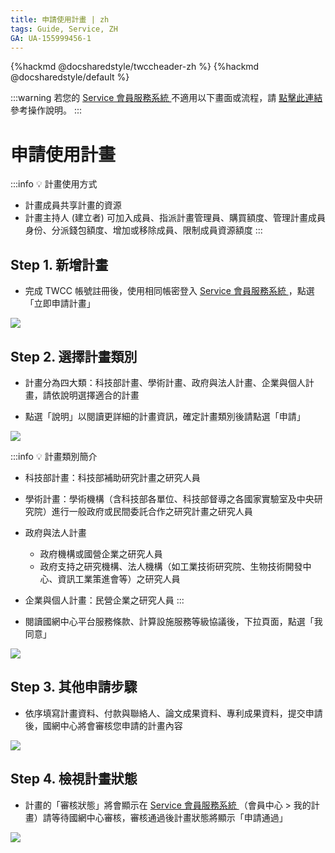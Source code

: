 ```yaml
---
title: 申請使用計畫 | zh
tags: Guide, Service, ZH
GA: UA-155999456-1
---
```


{%hackmd @docsharedstyle/twccheader-zh %}
{%hackmd @docsharedstyle/default %}

:::warning
<i class="fa fa-bullhorn" aria-hidden="true"></i> 若您的 [<ins>Service 會員服務系統 <i class="fa fa-question-circle fa-question-circle-for-service" aria-hidden="true"></i></ins>](https://man.twcc.ai/@twsdocs/howto-service-access-service-zh)不適用以下畫面或流程，請 <i class="fa fa-sign-out" aria-hidden="true"></i> [<ins>點擊此連結</ins>](https://man.twcc.ai/@twsdocs/doc-mber-pjct-blng-main-zh/https%3A%2F%2Fman.twcc.ai%2F%40twsdocs%2Fapply-project-and-credit-zh) 參考操作說明。
:::

# 申請使用計畫


:::info
:bulb: 計畫使用方式
- 計畫成員共享計畫的資源
- 計畫主持人 (建立者) 可加入成員、指派計畫管理員、購買額度、管理計畫成員身份、分派錢包額度、增加或移除成員、限制成員資源額度
:::

## Step 1. 新增計畫

- 完成 TWCC 帳號註冊後，使用相同帳密登入 [Service 會員服務系統 <i class="fa fa-question-circle fa-question-circle-for-service" aria-hidden="true"></i>](https://man.twcc.ai/@twsdocs/howto-service-access-service-zh)，點選「立即申請計畫」

![](https://cos.twcc.ai/SYS-MANUAL/uploads/upload_f6708e68d4e6f102178d80715768c621.png)



## Step 2. 選擇計畫類別

- 計畫分為四大類：科技部計畫、學術計畫、政府與法人計畫、企業與個人計畫，請依說明選擇適合的計畫


- 點選「說明」以閱讀更詳細的計畫資訊，確定計畫類別後請點選「申請」


![](https://cos.twcc.ai/SYS-MANUAL/uploads/upload_6f999cfd7cd94c3d4536d90569967538.png)



:::info
:bulb: 計畫類別簡介

- 科技部計畫：科技部補助研究計畫之研究人員
- 學術計畫：學術機構（含科技部各單位、科技部督導之各國家實驗室及中央研究院）進行一般政府或民間委託合作之研究計畫之研究人員
- 政府與法人計畫
    - 政府機構或國營企業之研究人員
    - 政府支持之研究機構、法人機構（如工業技術研究院、生物技術開發中心、資訊工業策進會等）之研究人員
- 企業與個人計畫：民營企業之研究人員
:::

- 閱讀國網中心平台服務條款、計算設施服務等級協議後，下拉頁面，點選「我同意」


![](https://cos.twcc.ai/SYS-MANUAL/uploads/upload_f7766e1f40af8124ca992f1357477af9.png)




## Step 3. 其他申請步驟

- 依序填寫計畫資料、付款與聯絡人、論文成果資料、專利成果資料，提交申請後，國網中心將會審核您申請的計畫內容


![](https://cos.twcc.ai/SYS-MANUAL/uploads/upload_4ec7f82e89b3bf6d480897f0b99b0c0d.png)




## Step 4. 檢視計畫狀態

- 計畫的「審核狀態」將會顯示在 [Service 會員服務系統 <i class="fa fa-question-circle fa-question-circle-for-service" aria-hidden="true"></i>](https://man.twcc.ai/@twsdocs/howto-service-access-service-zh) （會員中心 > 我的計畫）請等待國網中心審核，審核通過後計畫狀態將顯示「申請通過」

![](https://cos.twcc.ai/SYS-MANUAL/uploads/upload_ec5d10c4ae537ee323cc5e78391caf4a.png)
